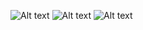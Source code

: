 ![Alt text](musicmachineandroid/tree/master/doc/images/musicmachine_status.png "Status")
![Alt text](musicmachineandroid/tree/master/doc/images/musicmachine_search.png "Search")
![Alt text](musicmachineandroid/tree/doc/images/musicmachine_vote.png "Vote")

